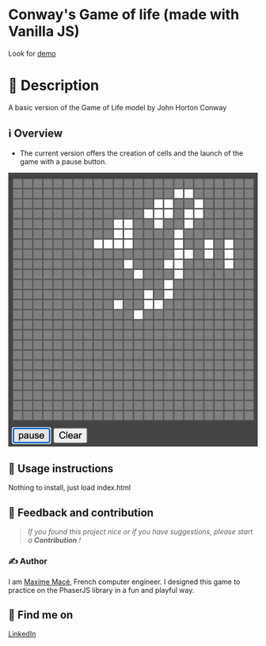 # Conway's Game of life (made with Vanilla JS)

Look for [demo]()


# 📄 Description

A basic version of the Game of Life model by John Horton Conway


## ℹ️ Overview

- The current version offers the creation of cells and the launch of the game with a pause button.

![example](./example.png)


## 🚀 Usage instructions

Nothing to install, just load index.html


## 💭 Feedback and contribution

> *If you found this project nice or if you have suggestions, please start a **Contribution** !*



### ✍️ Author

I am [Maxime Macé](https://github.com/MaximeMace), French computer engineer. I designed this game to practice on the PhaserJS library in a fun and playful way.



## 📖 Find me on

[LinkedIn](https://www.linkedin.com/in/maxime-mace-09694515b/)
